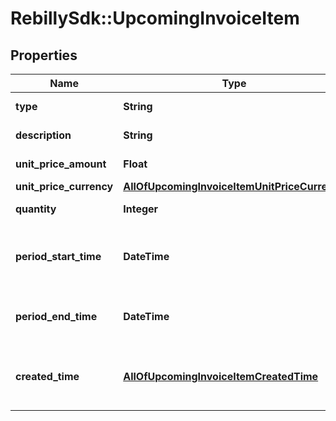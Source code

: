 # RebillySdk::UpcomingInvoiceItem

## Properties
Name | Type | Description | Notes
------------ | ------------- | ------------- | -------------
**type** | **String** | Type of line item. | 
**description** | **String** | Description of line item. | [optional] 
**unit_price_amount** | **Float** | Unit price of the line item. | 
**unit_price_currency** | [**AllOfUpcomingInvoiceItemUnitPriceCurrency**](AllOfUpcomingInvoiceItemUnitPriceCurrency.md) |  | 
**quantity** | **Integer** | Quantity of line item. | 
**period_start_time** | **DateTime** | Date-time when the period begins for this item. | [optional] 
**period_end_time** | **DateTime** | Date-time when the period ends for this item. | [optional] 
**created_time** | [**AllOfUpcomingInvoiceItemCreatedTime**](AllOfUpcomingInvoiceItemCreatedTime.md) | Date-time when the item was added to the subscription. | [optional] 

